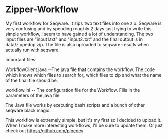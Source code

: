 Zipper-Workflow
===============

My first workflow for Seqware. It zips two text files into one zip. Seqware is very confusing and by spending roughly 2 days just trying to write this simple workflow, I seem to have gained a lot of understanding. The two input files are "input1.txt" and "input2.txt" and the final output is in data/zippedup.zip. The file is also uploaded to seqware-resutls when actually run with seqware.

Important files:

WorkflowClient.java --The java file that contains the workflow. The code which knows which files to search for, which files to zip and what the name of the final file should be.

workflow.ini -- The configuration file for the Workflow. Fills in the parameters of the java file

The Java file works by executing bash scripts and a bunch of other seqware black magic.

This workflow is extremely simple, but it's my first so I decided to upload it. When I make more interesting workflows, I'll be sure to update them. Or just check out https://github.com/pipedev
